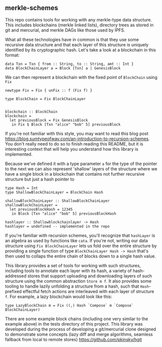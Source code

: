 
merkle-schemes
----

This repo contains tools for working with any merkle-type data structure. This includes blockchains (merkle linked lists), directory trees as stored in git and mercurial, and merkle DAGs like those used by IPFS.

What all these technologies have in common is that they use some recursive data structure and that each layer of this structure is uniquely identified by its cryptographic hash. Let's take a look at a blockchain in this format:

```
data Txn = Txn { from :: String, to :: String, amt :: Int }
data BlockChainLayer a = Block [Txn] a | GenesisBlock
```

We can then represent a blockchain with the fixed point of `BlockChain` using `Fix`
```
newtype Fix = Fix { unFix :: f (Fix f) }

type BlockChain = Fix BlockChainLayer


blockchain :: BlockChain
blockchain = 
  let previousBlock = Fix GenesisBlock
   in Fix $ Block [Txn "alice" "bob" 5] previousBlock
```

If you're not familiar with this style, you may want to read this blog post https://blog.sumtypeofway.com/an-introduction-to-recursion-schemes. You don't really need to do so to finish reading this README, but it is interesting context that will help you understand how this library is implemented.


Because we've defined it with a type parameter `a` for the type of the pointer to the next we can also represent 'shallow' layers of the structure where we have a single block in a blockchain that contains not further recursive structure but just a hash pointer to 

```
type Hash = Int
type ShallowBlockChainLayer = BlockChain Hash

shallowBlockChainLayer :: ShallowBlockChainLayer
shallowBlockChainLayer = 
  let previousBlockHash = 12345
   in Block [Txn "alice" "bob" 5] previousBlockHash

hashlayer :: Shallowblockchainlayer -> Hash
hashlayer = undefined -- implemented in the repo
```

If you're familiar with recursion schemes, you'll recognize that `hashLayer` is an algebra as used by functions like `cata`. If you're not, writing our data structure using `Fix BlockChainLayer` lets us fold over the entire structure by providing a single function of type `BlockChainLayer Hash -> Hash` that's then used to collaps the entire chain of blocks down to a single hash value.

This library provides a set of tools for working with such structures, including tools to annotate each layer with its hash, a variety of hash-addressed stores that support uploading and downloading layers of such structure using the common abstraction `Store m f`. It also provides some tooling to handle lazily unfolding a structure from a hash, such that `Hash`-prefixed effectful fetch actions are interleaved with each layer of structure `f`. For example, a lazy blockchain would look like this:

```
type LazyBlockChain m = Fix ((,) Hash `Compose` m `Compose` BlockChainLayer)
```

There are some example block chains (including one very similar to the example above) in the tests directory of this project. This library was developed during the process of developing a git/mercurial clone designed to demonstrate some concepts (lazy diff and merge algorithms, seamless fallback from local to remote stores) https://github.com/pkinsky/hgit
